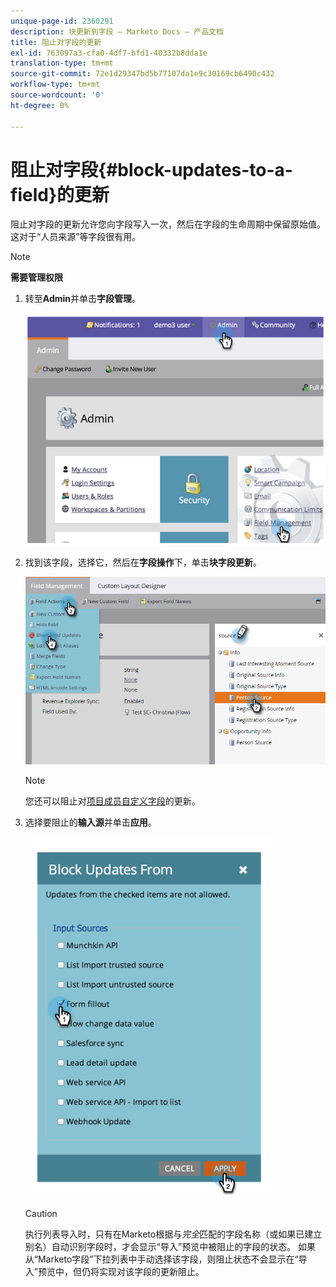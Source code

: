 ```yaml
---
unique-page-id: 2360291
description: 块更新到字段 — Marketo Docs — 产品文档
title: 阻止对字段的更新
exl-id: 763097a3-cfa0-4df7-bfd1-40332b8dda1e
translation-type: tm+mt
source-git-commit: 72e1d29347bd5b77107da1e9c30169cb6490c432
workflow-type: tm+mt
source-wordcount: '0'
ht-degree: 0%

---
```


# 阻止对字段{#block-updates-to-a-field}的更新

阻止对字段的更新允许您向字段写入一次，然后在字段的生命周期中保留原始值。 这对于“人员来源”等字段很有用。

>[!NOTE]
>
>**需要管理权限**

1. 转至&#x200B;**Admin**&#x200B;并单击&#x200B;**字段管理**。

   ![](assets/image2014-9-24-13-3a54-3a40.png)

1. 找到该字段，选择它，然后在&#x200B;**字段操作**&#x200B;下，单击&#x200B;**块字段更新**。

   ![](assets/two-1.png)

   >[!NOTE]
   >
   >您还可以阻止对[项目成员自定义字段](/help/marketo/product-docs/core-marketo-concepts/programs/working-with-programs/program-member-custom-fields.md)的更新。

1. 选择要阻止的&#x200B;**输入源**&#x200B;并单击&#x200B;**应用**。

   ![](assets/image2014-9-24-13-3a55-3a16.png)

   >[!CAUTION]
   >
   >执行列表导入时，只有在Marketo根据与&#x200B;_完全_&#x200B;匹配的字段名称（或如果已建立别名）自动识别字段时，才会显示“导入”预览中被阻止的字段的状态。 如果从“Marketo字段”下拉列表中手动选择该字段，则阻止状态不会显示在“导入”预览中，但仍将实现对该字段的更新阻止。
